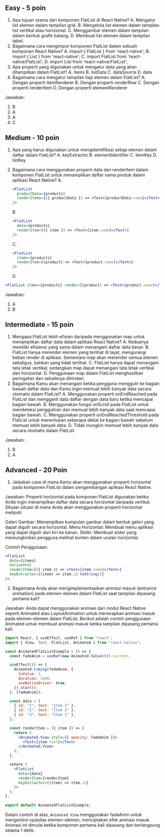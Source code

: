 ## Easy - 5 poin

1. Apa tujuan utama dari komponen FlatList di React Native?
   A. Mengatur list elemen dalam tampilan grid.
   B. Mengelola list elemen dalam tampilan list vertikal atau horizontal.
   C. Menggambar elemen dalam tampilan dalam bentuk grafik batang.
   D. Membuat list elemen dalam tampilan tabel.
2. Bagaimana cara mengimpor komponen FlatList dalam sebuah komponen React Native?
   A. import { FlatList } from 'react-native';
   B. import { List } from 'react-native';
   C. import FlatList from 'react-native/FlatList';
   D. import List from 'react-native/FlatList';
3. Apa properti yang digunakan untuk mengatur data yang akan ditampilkan dalam FlatList?
   A. items
   B. listData
   C. dataSource
   D. data
4. Bagaimana cara mengatur tampilan tiap elemen dalam FlatList?
   A. Dengan properti itemRenderer
   B. Dengan properti renderRow
   C. Dengan properti renderItem
   D. Dengan properti elementRenderer

Jawaban:

1. B
2. A
3. A
4. C

## Medium - 10 poin

1. Apa yang harus digunakan untuk mengidentifikasi setiap elemen dalam daftar dalam FlatList?
   A. keyExtractor
   B. elementIdentifier
   C. itemKey
   D. listKey
2. Bagaimana cara menggunakan properti data dan renderItem dalam komponen FlatList untuk menampilkan daftar nama produk dalam aplikasi React Native?
   A.

   ```jsx
   <FlatList
     productData={products}
     renderItems={({ productData }) => <Text>{productData.name}</Text>}
   />
   ```

   B.

   ```jsx
   <FlatList
     data={products}
     renderItem={({ item }) => <Text>{item.name}</Text>}
   />
   ```

   C.

   ```jsx
   <FlatList
     items={products}
     renderItem={(product) => <Text>{product.name}</Text>}
   />
   ```

   D.

```jsx
<FlatList items={products} render={(product) => <Text>{product.name}</Text>} />
```

Jawaban:

1. A
2. B

## Intermediate - 15 poin

1. Mengapa FlatList lebih efisien daripada menggunakan map untuk menampilkan daftar data dalam aplikasi React Native?
   A. Keduanya memiliki efisiensi yang sama dalam menangani daftar data besar.
   B. FlatList hanya merender elemen yang terlihat di layar, mengurangi beban render di aplikasi. Sementara map akan merender semua elemen sekaligus, bahkan yang tidak terlihat.
   C. FlatList hanya dapat menangani tata letak vertikal, sedangkan map dapat menangani tata letak vertikal dan horizontal.
   D. Penggunaan map dalam FlatList menghasilkan peringatan dan sebaiknya dihindari.
2. Bagaimana Kamu akan menangani ketika pengguna menggulir ke bagian bawah daftar data dan Kamu ingin memuat lebih banyak data secara otomatis dalam FlatList?
   A. Menggunakan properti onEndReached pada FlatList dan mengganti data daftar dengan data baru ketika mencapai bagian bawah.
   B. Menggunakan fungsi onScroll pada FlatList untuk mendeteksi pengguliran dan memuat lebih banyak data saat mencapai bagian bawah.
   C. Menggunakan properti onEndReachedThreshold pada FlatList untuk menentukan seberapa dekat ke bagian bawah sebelum memuat lebih banyak data.
   D. Tidak mungkin memuat lebih banyak data secara otomatis dalam FlatList.

Jawaban:

1. B
2. A

## Advanced - 20 Poin

1. Jelaskan case di mana Kamu akan menggunakan properti horizontal pada komponen FlatList dalam pengembangan aplikasi React Native.

Jawaban:
Properti horizontal pada komponen FlatList digunakan ketika Anda ingin menampilkan daftar data secara horizontal daripada vertikal. Situasi-situasi di mana Anda akan menggunakan properti horizontal meliputi:

Galeri Gambar: Menampilkan kumpulan gambar dalam bentuk galeri yang dapat digulir secara horizontal.
Menu Horizontal: Membuat menu aplikasi yang dapat digulir dari kiri ke kanan.
Slider: Membuat slider yang memungkinkan pengguna melihat konten dalam urutan horizontal.

Contoh Penggunaan:

```jsx
<FlatList
  data={items}
  horizontal
  renderItem={({ item }) => <Text>{item.name}</Text>}
  keyExtractor={(item) => item.id.toString()}
/>
```

2. Bagaimana Anda akan mengimplementasikan animasi masuk (entrance animation) pada elemen-elemen dalam FlatList saat tampilan dipasang pertama kali?

Jawaban:
Anda dapat menggunakan animasi dari modul React Native seperti Animated atau LayoutAnimation untuk menerapkan animasi masuk pada elemen-elemen dalam FlatList. Berikut adalah contoh penggunaan Animated untuk membuat animasi masuk ketika tampilan dipasang pertama kali:

```jsx
import React, { useEffect, useRef } from "react";
import { View, Text, FlatList, Animated } from "react-native";

const AnimatedFlatListExample = () => {
  const fadeAnim = useRef(new Animated.Value(0)).current;

  useEffect(() => {
    Animated.timing(fadeAnim, {
      toValue: 1,
      duration: 1000,
      useNativeDriver: true,
    }).start();
  }, [fadeAnim]);

  const data = [
    { id: "1", text: "Item 1" },
    { id: "2", text: "Item 2" },
    { id: "3", text: "Item 3" },
  ];

  const renderItem = ({ item }) => {
    return (
      <Animated.View style={{ opacity: fadeAnim }}>
        <Text>{item.text}</Text>
      </Animated.View>
    );
  };

  return (
    <FlatList
      data={data}
      renderItem={renderItem}
      keyExtractor={(item) => item.id}
    />
  );
};

export default AnimatedFlatListExample;
```

Dalam contoh di atas, `Animated.View` menggunakan fadeAnim untuk mengontrol opasitas elemen-elemen, menciptakan efek animasi masuk. Animasi ini dimulai ketika komponen pertama kali dipasang dan berlangsung selama 1 detik.
